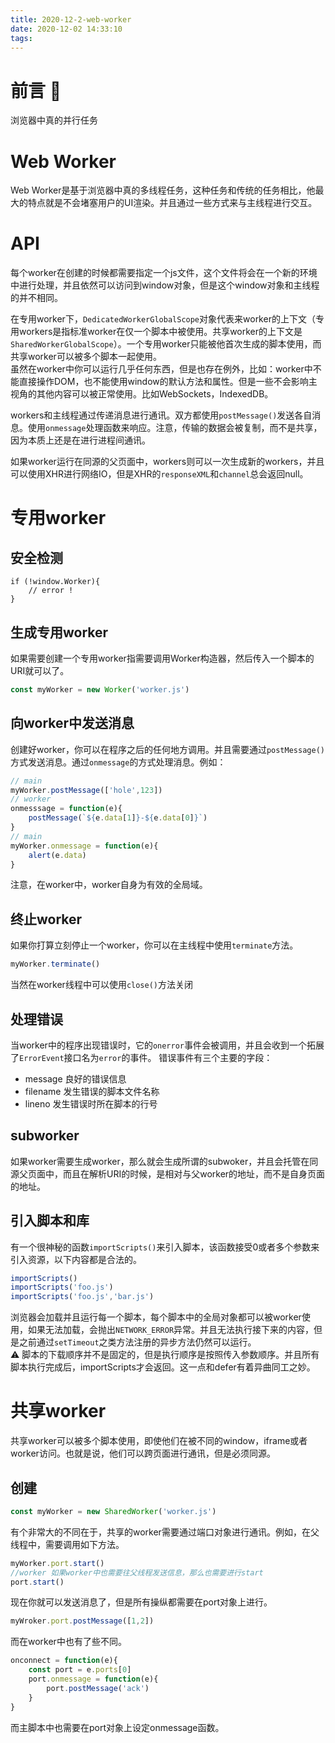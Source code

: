 ```yaml
---
title: 2020-12-2-web-worker
date: 2020-12-02 14:33:10
tags:
---
```

# 前言 🎤
浏览器中真的并行任务

<!--more-->
# Web Worker
Web Worker是基于浏览器中真的多线程任务，这种任务和传统的任务相比，他最大的特点就是不会堵塞用户的UI渲染。并且通过一些方式来与主线程进行交互。

# API
每个worker在创建的时候都需要指定一个js文件，这个文件将会在一个新的环境中进行处理，并且依然可以访问到window对象，但是这个window对象和主线程的并不相同。

在专用worker下，`DedicatedWorkerGlobalScope`对象代表来worker的上下文（专用workers是指标准worker在仅一个脚本中被使用。共享worker的上下文是`SharedWorkerGlobalScope`）。一个专用worker只能被他首次生成的脚本使用，而共享worker可以被多个脚本一起使用。  
虽然在worker中你可以运行几乎任何东西，但是也存在例外，比如：worker中不能直接操作DOM，也不能使用window的默认方法和属性。但是一些不会影响主视角的其他内容可以被正常使用。比如WebSockets，IndexedDB。

workers和主线程通过传递消息进行通讯。双方都使用`postMessage()`发送各自消息。使用`onmessage`处理函数来响应。注意，传输的数据会被复制，而不是共享，因为本质上还是在进行进程间通讯。

如果worker运行在同源的父页面中，workers则可以一次生成新的workers，并且可以使用XHR进行网络IO，但是XHR的`responseXML`和`channel`总会返回null。
# 专用worker
## 安全检测
```
if (!window.Worker){
    // error !
}
```
## 生成专用worker
如果需要创建一个专用worker指需要调用Worker构造器，然后传入一个脚本的URI就可以了。
```js
const myWorker = new Worker('worker.js')
```
## 向worker中发送消息
创建好worker，你可以在程序之后的任何地方调用。并且需要通过`postMessage()`方式发送消息。通过`onmessage`的方式处理消息。例如：
```js
// main
myWorker.postMessage(['hole',123])
// worker
onmesssage = function(e){
    postMessage(`${e.data[1]}-${e.data[0]}`)
}
// main
myWorker.onmessage = function(e){
    alert(e.data)
}
```
注意，在worker中，worker自身为有效的全局域。
## 终止worker
如果你打算立刻停止一个worker，你可以在主线程中使用`terminate`方法。
```js
myWorker.terminate()
```
当然在worker线程中可以使用`close()`方法关闭
## 处理错误
当worker中的程序出现错误时，它的`onerror`事件会被调用，并且会收到一个拓展了`ErrorEvent`接口名为`error`的事件。
错误事件有三个主要的字段：
- message 良好的错误信息
- filename 发生错误的脚本文件名称
- lineno 发生错误时所在脚本的行号

## subworker
如果worker需要生成worker，那么就会生成所谓的subwoker，并且会托管在同源父页面中，而且在解析URI的时候，是相对与父worker的地址，而不是自身页面的地址。
## 引入脚本和库
有一个很神秘的函数`importScripts()`来引入脚本，该函数接受0或者多个参数来引入资源，以下内容都是合法的。
```js
importScripts()
importScripts('foo.js')
importScripts('foo.js','bar.js')
```
浏览器会加载并且运行每一个脚本，每个脚本中的全局对象都可以被worker使用，如果无法加载，会抛出`NETWORK_ERROR`异常。并且无法执行接下来的内容，但是之前通过`setTimeout`之类方法注册的异步方法仍然可以运行。  
⚠️ 脚本的下载顺序并不是固定的，但是执行顺序是按照传入参数顺序。并且所有脚本执行完成后，importScripts才会返回。这一点和defer有着异曲同工之妙。

# 共享worker
共享worker可以被多个脚本使用，即使他们在被不同的window，iframe或者worker访问。也就是说，他们可以跨页面进行通讯，但是必须同源。
## 创建
```js
const myWorker = new SharedWorker('worker.js')
```
有个非常大的不同在于，共享的worker需要通过端口对象进行通讯。例如，在父线程中，需要调用如下方法。
```js
myWorker.port.start()
//worker 如果worker中也需要往父线程发送信息，那么也需要进行start
port.start()
```
现在你就可以发送消息了，但是所有操纵都需要在port对象上进行。
```js
myWroker.port.postMessage([1,2])
```
而在worker中也有了些不同。
```js
onconnect = function(e){
    const port = e.ports[0]
    port.onmessage = function(e){
        port.postMessage('ack')
    }
}
```
而主脚本中也需要在port对象上设定onmessage函数。
